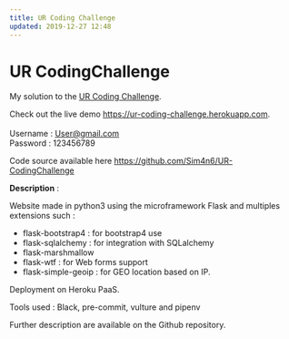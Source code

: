 ```yaml
---
title: UR Coding Challenge
updated: 2019-12-27 12:48
---
```


# UR CodingChallenge

My solution to the [UR Coding Challenge](https://github.com/hiddenfounders/web-coding-challenge).<br> 

Check out the live demo <https://ur-coding-challenge.herokuapp.com>.<br>
<br>
Username : User@gmail.com<br>
Password : 123456789<br>

Code source available here <https://github.com/Sim4n6/UR-CodingChallenge>

**Description** :

Website made in python3 using the microframework Flask and multiples extensions such : 
 - flask-bootstrap4 : for bootstrap4 use
 - flask-sqlalchemy : for integration with SQLalchemy
 - flask-marshmallow 
 - flask-wtf : for Web forms support 
 - flask-simple-geoip : for GEO location based on IP.

Deployment on Heroku PaaS. 

Tools used : Black, pre-commit, vulture and pipenv

Further description are available on the Github repository.
